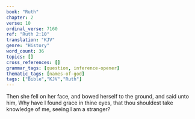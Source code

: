 ```yaml
---
book: "Ruth"
chapter: 2
verse: 10
ordinal_verse: 7160
ref: "Ruth 2:10"
translation: "KJV"
genre: "History"
word_count: 36
topics: []
cross_references: []
grammar_tags: [question, inference-opener]
thematic_tags: [names-of-god]
tags: ["Bible","KJV","Ruth"]
---
```

Then she fell on her face, and bowed herself to the ground, and said unto him, Why have I found grace in thine eyes, that thou shouldest take knowledge of me, seeing I am a stranger?
